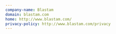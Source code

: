 ```yaml
---
company-name: Blastam
domain: blastam.com
home: http://www.blastam.com/
privacy-policy: http://www.blastam.com/privacy
---
```




